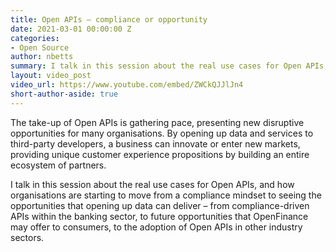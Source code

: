 ```yaml
---
title: Open APIs – compliance or opportunity
date: 2021-03-01 00:00:00 Z
categories:
- Open Source
author: nbetts
summary: I talk in this session about the real use cases for Open APIs, and how organisations are starting to move from a compliance mindset to seeing the opportunities that opening up data can deliver – from compliance-driven APIs within the banking sector, to future opportunities that OpenFinance may offer to consumers, to the adoption of Open APIs in other industry sectors.
layout: video_post
video_url: https://www.youtube.com/embed/ZWCkQJJlJn4
short-author-aside: true
---
```


The take-up of Open APIs is gathering pace, presenting new disruptive opportunities for many organisations. By opening up data and services to third-party developers, a business can innovate or enter new markets, providing unique customer experience propositions by building an entire ecosystem of partners.

I talk in this session about the real use cases for Open APIs, and how organisations are starting to move from a compliance mindset to seeing the opportunities that opening up data can deliver – from compliance-driven APIs within the banking sector, to future opportunities that OpenFinance may offer to consumers, to the adoption of Open APIs in other industry sectors.
